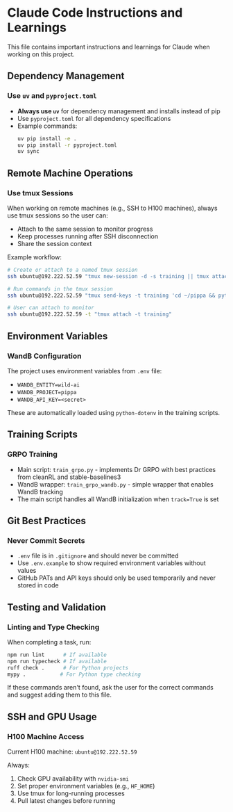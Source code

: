 # Claude Code Instructions and Learnings

This file contains important instructions and learnings for Claude when working on this project.

## Dependency Management

### Use `uv` and `pyproject.toml`
- **Always use `uv`** for dependency management and installs instead of pip
- Use `pyproject.toml` for all dependency specifications
- Example commands:
  ```bash
  uv pip install -e .
  uv pip install -r pyproject.toml
  uv sync
  ```

## Remote Machine Operations

### Use tmux Sessions
When working on remote machines (e.g., SSH to H100 machines), always use tmux sessions so the user can:
- Attach to the same session to monitor progress
- Keep processes running after SSH disconnection
- Share the session context

Example workflow:
```bash
# Create or attach to a named tmux session
ssh ubuntu@192.222.52.59 "tmux new-session -d -s training || tmux attach -t training"

# Run commands in the tmux session
ssh ubuntu@192.222.52.59 "tmux send-keys -t training 'cd ~/pippa && python train_grpo.py' Enter"

# User can attach to monitor
ssh ubuntu@192.222.52.59 -t "tmux attach -t training"
```

## Environment Variables

### WandB Configuration
The project uses environment variables from `.env` file:
- `WANDB_ENTITY=wild-ai`
- `WANDB_PROJECT=pippa`
- `WANDB_API_KEY=<secret>`

These are automatically loaded using `python-dotenv` in the training scripts.

## Training Scripts

### GRPO Training
- Main script: `train_grpo.py` - implements Dr GRPO with best practices from cleanRL and stable-baselines3
- WandB wrapper: `train_grpo_wandb.py` - simple wrapper that enables WandB tracking
- The main script handles all WandB initialization when `track=True` is set

## Git Best Practices

### Never Commit Secrets
- `.env` file is in `.gitignore` and should never be committed
- Use `.env.example` to show required environment variables without values
- GitHub PATs and API keys should only be used temporarily and never stored in code

## Testing and Validation

### Linting and Type Checking
When completing a task, run:
```bash
npm run lint      # If available
npm run typecheck # If available
ruff check .      # For Python projects
mypy .           # For Python type checking
```

If these commands aren't found, ask the user for the correct commands and suggest adding them to this file.

## SSH and GPU Usage

### H100 Machine Access
Current H100 machine: `ubuntu@192.222.52.59`

Always:
1. Check GPU availability with `nvidia-smi`
2. Set proper environment variables (e.g., `HF_HOME`)
3. Use tmux for long-running processes
4. Pull latest changes before running